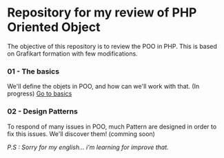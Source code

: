 Repository for my review of PHP Oriented Object
===============================================
The objective of this repository is to review the POO in PHP.
This is based on Grafikart formation with few modifications.

### 01 - The basics
We'll define the objets in POO, and how can we'll work with that. (In progress)
[Go to basics](https://github.com/gael-damour/php-oriented-object-learning/tree/master/Basics)

### 02 - Design Patterns
To respond of many issues in POO, much Pattern are designed in order to fix this issues. We'll discover them! (comming soon)

*P.S : Sorry for my english... i'm learning for improve that.*